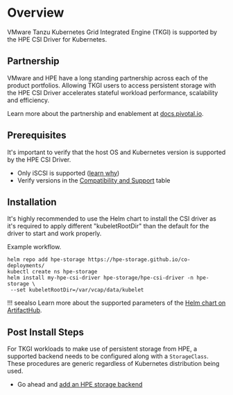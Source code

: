 # Overview

VMware Tanzu Kubernetes Grid Integrated Engine (TKGI) is supported by the HPE CSI Driver for Kubernetes.

## Partnership

VMware and HPE have a long standing partnership across each of the product portfolios. Allowing TKGI users to access persistent storage with the HPE CSI Driver accelerates stateful workload performance, scalability and efficiency. 

Learn more about the partnership and enablement at [docs.pivotal.io](https://docs.pivotal.io/partners/).

## Prerequisites

It's important to verify that the host OS and Kubernetes version is supported by the HPE CSI Driver. 

- Only iSCSI is supported ([learn why](../vmware/index.md#deployment))
- Verify versions in the [Compatibility and Support](../../csi_driver/index.md#compatibility_and_support) table

## Installation

It's highly recommended to use the Helm chart to install the CSI driver as it's required to apply different "kubeletRootDir" than the default for the driver to start and work properly.

Example workflow.

```text
helm repo add hpe-storage https://hpe-storage.github.io/co-deployments/
kubectl create ns hpe-storage
helm install my-hpe-csi-driver hpe-storage/hpe-csi-driver -n hpe-storage \
 --set kubeletRootDir=/var/vcap/data/kubelet
```

!!! seealso
    Learn more about the supported parameters of the [Helm chart on ArtifactHub](https://artifacthub.io/packages/helm/hpe-storage/hpe-csi-driver).

## Post Install Steps

For TKGI workloads to make use of persistent storage from HPE, a supported backend needs to be configured along with a `StorageClass`. These procedures are generic regardless of Kubernetes distribution being used.

- Go ahead and [add an HPE storage backend](../../csi_driver/deployment.md#add_an_hpe_storage_backend)

